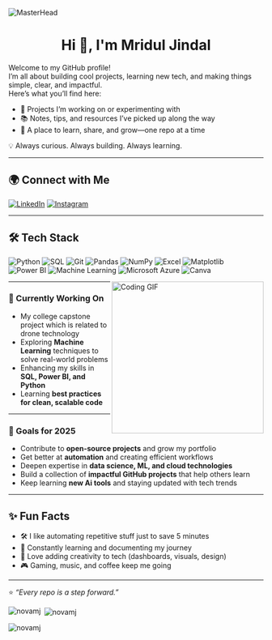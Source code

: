 ![MasterHead](https://raw.githubusercontent.com/halfrost/halfrost/master/icons/header_.png)
<h1 align="center">Hi 👋, I'm Mridul Jindal</h1>

Welcome to my GitHub profile!  
I’m all about building cool projects, learning new tech, and making things simple, clear, and impactful.  
Here’s what you’ll find here:

- 🔨 Projects I’m working on or experimenting with  
- 📚 Notes, tips, and resources I’ve picked up along the way  
- 🌱 A place to learn, share, and grow—one repo at a time  

💡 Always curious. Always building. Always learning.

---

## 🌍 Connect with Me

[![LinkedIn](https://img.shields.io/badge/LinkedIn-0077B5?style=for-the-badge&logo=linkedin&logoColor=white)](https://www.linkedin.com/in/mridul-jindal-3b549626b/) 
[![Instagram](https://img.shields.io/badge/Instagram-E4405F?style=for-the-badge&logo=instagram&logoColor=white)](https://www.instagram.com/jindal_mridul07/?hl=en)  

---

## 🛠 Tech Stack

![Python](https://img.shields.io/badge/Python-3776AB?style=for-the-badge&logo=python&logoColor=white)
![SQL](https://img.shields.io/badge/MySQL-4479A1?style=for-the-badge&logo=mysql&logoColor=white)
![Git](https://img.shields.io/badge/GIT-F05032?style=for-the-badge&logo=git&logoColor=white)
![Pandas](https://img.shields.io/badge/Pandas-150458?style=for-the-badge&logo=pandas&logoColor=white)
![NumPy](https://img.shields.io/badge/NumPy-013243?style=for-the-badge&logo=numpy&logoColor=white)
![Excel](https://img.shields.io/badge/Microsoft%20Excel-217346?style=for-the-badge&logo=microsoft-excel&logoColor=white)
![Matplotlib](https://img.shields.io/badge/Matplotlib-ffffff?style=for-the-badge&logo=plotly&logoColor=black)
![Power BI](https://img.shields.io/badge/Power%20BI-F2C811?style=for-the-badge&logo=power-bi&logoColor=black)
![Machine Learning](https://img.shields.io/badge/Machine%20Learning-FF6F00?style=for-the-badge&logo=tensorflow&logoColor=white)
![Microsoft Azure](https://img.shields.io/badge/Microsoft%20Azure-0078D4?style=for-the-badge&logo=microsoft-azure&logoColor=white)
![Canva](https://img.shields.io/badge/Canva-00C4CC?style=for-the-badge&logo=canva&logoColor=white)


<img align="right" alt="Coding GIF" width="300" src=https://user-images.githubusercontent.com/74038190/216644497-1951db19-8f3d-4e44-ac08-8e9d7e0d94a7.gif/>

----

### 🚀 Currently Working On
- My college capstone project which is related to drone technology
- Exploring **Machine Learning** techniques to solve real-world problems  
- Enhancing my skills in **SQL, Power BI, and Python**  
- Learning **best practices for clean, scalable code**

---

### 🎯 Goals for 2025
- Contribute to **open-source projects** and grow my portfolio  
- Get better at **automation** and creating efficient workflows  
- Deepen expertise in **data science, ML, and cloud technologies**  
- Build a collection of **impactful GitHub projects** that help others learn  
- Keep learning **new Ai tools** and staying updated with tech trends  

---

## ✨ Fun Facts
- 🛠 I like automating repetitive stuff just to save 5 minutes  
- 📖 Constantly learning and documenting my journey  
- 🎨 Love adding creativity to tech (dashboards, visuals, design)  
- 🎮 Gaming, music, and coffee keep me going  

---

⭐️ *“Every repo is a step forward.”*  


<p><img align="left" src="https://github-readme-stats.vercel.app/api/top-langs?username=novamj&show_icons=true&locale=en&layout=compact" alt="novamj" /></p>

<p>&nbsp;<img align="center" src="https://github-readme-stats.vercel.app/api?username=novamj&show_icons=true&locale=en" alt="novamj" /></p>

<p><img align="center" src="https://github-readme-streak-stats.herokuapp.com/?user=novamj&" alt="novamj" /></p>

